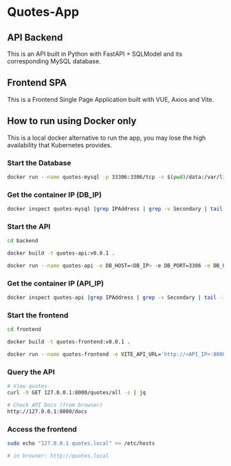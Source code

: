 # Quotes-App

## API Backend

This is an API built in Python with FastAPI + SQLModel and its corresponding MySQL database.

## Frontend SPA

This is a Frontend Single Page Application built with VUE, Axios and Vite.

## How to run using Docker only

This is a local docker alternative to run the app, you may lose the high availability that Kubernetes provides.

### Start the Database

```bash
docker run --name quotes-mysql -p 33306:3306/tcp -v $(pwd)/data:/var/lib/mysql -e MYSQL_ROOT_PASSWORD='Password123*' -d mysql:9.3.0
```

### Get the container IP (DB_IP)

```bash
docker inspect quotes-mysql |grep IPAddress | grep -v Secondary | tail -1
```

### Start the API

```bash
cd backend

docker build -t quotes-api:v0.0.1 .

docker run --name quotes-api -e DB_HOST=<DB_IP> -e DB_PORT=3306 -e DB_USER=root -e DB_PASS='Password123*' -p 8000:8000 quotes-api:v0.0.1
```

### Get the container IP (API_IP)

```bash
docker inspect quotes-api |grep IPAddress | grep -v Secondary | tail -1
```

### Start the frontend

```bash
cd frontend

docker build -t quotes-frontend:v0.0.1 .

docker run --name quotes-frontend -e VITE_API_URL='http://<API_IP>:8000' -p 80:80 quotes-frontend:v0.0.1
```

### Query the API

```bash
# View quotes
curl -X GET 127.0.0.1:8000/quotes/all -s | jq

# Check API Docs (from browser)
http://127.0.0.1:8000/docs
```

### Access the frontend

```bash
sudo echo "127.0.0.1 quotes.local" >> /etc/hosts

# in browser: http://quotes.local
```